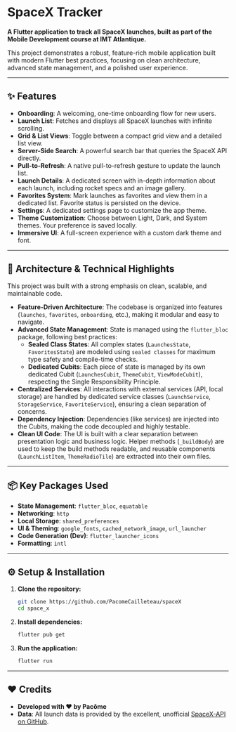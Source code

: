 # SpaceX Tracker

**A Flutter application to track all SpaceX launches, built as part of the Mobile Development course at IMT Atlantique.**

This project demonstrates a robust, feature-rich mobile application built with modern Flutter best practices, focusing on clean architecture, advanced state management, and a polished user experience.

---

## ✨ Features

- **Onboarding**: A welcoming, one-time onboarding flow for new users.
- **Launch List**: Fetches and displays all SpaceX launches with infinite scrolling.
- **Grid & List Views**: Toggle between a compact grid view and a detailed list view.
- **Server-Side Search**: A powerful search bar that queries the SpaceX API directly.
- **Pull-to-Refresh**: A native pull-to-refresh gesture to update the launch list.
- **Launch Details**: A dedicated screen with in-depth information about each launch, including rocket specs and an image gallery.
- **Favorites System**: Mark launches as favorites and view them in a dedicated list. Favorite status is persisted on the device.
- **Settings**: A dedicated settings page to customize the app theme.
- **Theme Customization**: Choose between Light, Dark, and System themes. Your preference is saved locally.
- **Immersive UI**: A full-screen experience with a custom dark theme and font.

---

## 🚀 Architecture & Technical Highlights

This project was built with a strong emphasis on clean, scalable, and maintainable code.

- **Feature-Driven Architecture**: The codebase is organized into features (`launches`, `favorites`, `onboarding`, etc.), making it modular and easy to navigate.
- **Advanced State Management**: State is managed using the `flutter_bloc` package, following best practices:
  - **Sealed Class States**: All complex states (`LaunchesState`, `FavoritesState`) are modeled using `sealed classes` for maximum type safety and compile-time checks.
  - **Dedicated Cubits**: Each piece of state is managed by its own dedicated Cubit (`LaunchesCubit`, `ThemeCubit`, `ViewModeCubit`), respecting the Single Responsibility Principle.
- **Centralized Services**: All interactions with external services (API, local storage) are handled by dedicated service classes (`LaunchService`, `StorageService`, `FavoriteService`), ensuring a clean separation of concerns.
- **Dependency Injection**: Dependencies (like services) are injected into the Cubits, making the code decoupled and highly testable.
- **Clean UI Code**: The UI is built with a clear separation between presentation logic and business logic. Helper methods (`_buildBody`) are used to keep the build methods readable, and reusable components (`LaunchListItem`, `ThemeRadioTile`) are extracted into their own files.

---

## 📦 Key Packages Used

- **State Management**: `flutter_bloc`, `equatable`
- **Networking**: `http`
- **Local Storage**: `shared_preferences`
- **UI & Theming**: `google_fonts`, `cached_network_image`, `url_launcher`
- **Code Generation (Dev)**: `flutter_launcher_icons`
- **Formatting**: `intl`

---

## ⚙️ Setup & Installation

1.  **Clone the repository:**
    ```sh
    git clone https://github.com/PacomeCailleteau/spaceX
    cd space_x
    ```

2.  **Install dependencies:**
    ```sh
    flutter pub get
    ```

3.  **Run the application:**
    ```sh
    flutter run
    ```

---

## ❤️ Credits

- **Developed with ❤️ by Pacôme**
- **Data**: All launch data is provided by the excellent, unofficial [SpaceX-API on GitHub](https://github.com/r-spacex/SpaceX-API).
